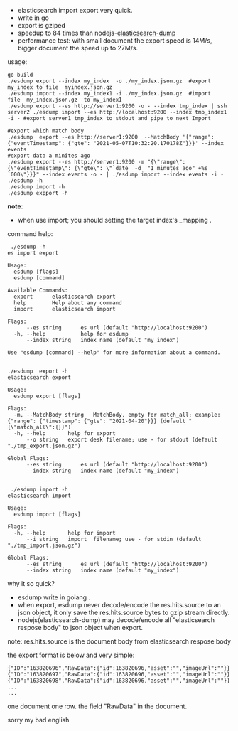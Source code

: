 - elasticsearch  import export very quick.
- write in go 
- export ~~is~~ gziped 
- speedup to 84 times than nodejs-[elasticsearch-dump](https://github.com/elasticsearch-dump/elasticsearch-dump)
- performance test: with small document the export speed is 14M/s, bigger document the speed up to 27M/s. 
 
 usage:
 ```shell script
go build 
./esdump export --index my_index  -o ./my_index.json.gz  #export  my_index to file  myindex.json.gz
./esdump import --index my_index1 -i ./my_index.json.gz  #import   file  my_index.json.gz  to my_index1
./esdump export --es http://server1:9200 -o - --index tmp_index | ssh server2 ./esdump import --es http://localhost:9200 --index tmp_index1  -i - #export server1 tmp_index to stdout and pipe to next Import

#export which match body
./esdump  export --es http://server1:9200  --MatchBody '{"range": {"eventTimestamp": {"gte": "2021-05-07T10:32:20.170178Z"}}}' --index events
#export data a minites ago
./esdump export --es http://server1:9200 -m "{\"range\": {\"eventTimestamp\": {\"gte\": \"`date  -d  "1 minutes ago" +%s `000\"}}}" --index events -o - | ./esdump import --index events -i - 
 ./esdump -h
./esdump import -h
./esdump expport -h
 ```

**note**:
- when use import;  you should setting the target index's _mapping .


command help:
```shell script
 ./esdump -h
es import export

Usage:
  esdump [flags]
  esdump [command]

Available Commands:
  export      elasticsearch export
  help        Help about any command
  import      elasticsearch import

Flags:
      --es string      es url (default "http://localhost:9200")
  -h, --help           help for esdump
      --index string   index name (default "my_index")

Use "esdump [command] --help" for more information about a command.


./esdump  export -h
elasticsearch export

Usage:
  esdump export [flags]

Flags:
  -m, --MatchBody string   MatchBody, empty for match_all; example:{"range": {"timestamp": {"gte": "2021-04-20"}}} (default "{\"match_all\":{}}")
  -h, --help       help for export
      --o string   export desk filename; use - for stdout (default "./tmp_export.json.gz")

Global Flags:
      --es string      es url (default "http://localhost:9200")
      --index string   index name (default "my_index")


 ./esdump import -h
elasticsearch import

Usage:
  esdump import [flags]

Flags:
  -h, --help       help for import
      --i string   import  filename; use - for stdin (default "./tmp_import.json.gz")

Global Flags:
      --es string      es url (default "http://localhost:9200")
      --index string   index name (default "my_index")

```


why it so quick?

- esdump write in golang .
- when export,  esdump never decode/encode the res.hits.source to an json object, it only save the res.hits.source bytes to gzip stream directly.  
-  nodejs(elasticsearch-dump) may  decode/encode all "elasticsearch respose body" to json object when export.

note:  res.hits.source is the document body from elasticsearch respose body


the export format is below and very simple:
```shell script
{"ID":"163820696","RawData":{"id":163820696,"asset":"","imageUrl":""}}
{"ID":"163820697","RawData":{"id":163820696,"asset":"","imageUrl":""}}
{"ID":"163820698","RawData":{"id":163820696,"asset":"","imageUrl":""}}
...
...
```
one document one row.
the field "RawData" in the  document.

sorry my bad english